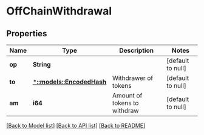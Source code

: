 # OffChainWithdrawal

## Properties
Name | Type | Description | Notes
------------ | ------------- | ------------- | -------------
**op** | **String** |  | [default to null]
**to** | [***::models::EncodedHash**](EncodedHash.md) | Withdrawer of tokens | [default to null]
**am** | **i64** | Amount of tokens to withdraw | [default to null]

[[Back to Model list]](../README.md#documentation-for-models) [[Back to API list]](../README.md#documentation-for-api-endpoints) [[Back to README]](../README.md)


